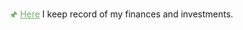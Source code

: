 ---
---

<div id="blog-top">
    <p><span style="color:#7AA874">🖈</span> <a href="https://docs.google.com/spreadsheets/d/1cpdYyIduOeNkVEO0obCQDTXeUsUUyz3442HwY1jHfEk/edit?usp=sharing" target="_blank" style="color:#7AA874">Here</a> I keep record of my finances and investments.</p>
</div>